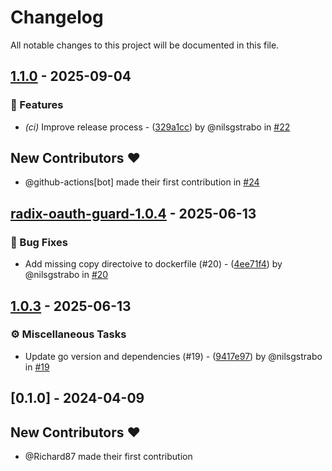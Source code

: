 # Changelog

All notable changes to this project will be documented in this file.

## [1.1.0](https://github.com/equinor/radix-oauth-guard/compare/radix-oauth-guard-1.0.4..v1.1.0) - 2025-09-04

### 🚀 Features

- *(ci)* Improve release process - ([329a1cc](https://github.com/equinor/radix-oauth-guard/commit/329a1cc819269ff55991f6cafd371314b42f64ec)) by @nilsgstrabo in [#22](https://github.com/equinor/radix-oauth-guard/pull/22)


## New Contributors ❤️

* @github-actions[bot] made their first contribution in [#24](https://github.com/equinor/radix-oauth-guard/pull/24)
## [radix-oauth-guard-1.0.4](https://github.com/equinor/radix-oauth-guard/compare/v1.0.3..radix-oauth-guard-1.0.4) - 2025-06-13

### 🐛 Bug Fixes

- Add missing copy directoive to dockerfile (#20) - ([4ee71f4](https://github.com/equinor/radix-oauth-guard/commit/4ee71f450b81a5bbe0b5e9e022ce49c4834e3243)) by @nilsgstrabo in [#20](https://github.com/equinor/radix-oauth-guard/pull/20)


## [1.0.3](https://github.com/equinor/radix-oauth-guard/compare/radix-oauth-guard-1.0.2..v1.0.3) - 2025-06-13

### ⚙️ Miscellaneous Tasks

- Update go version and dependencies (#19) - ([9417e97](https://github.com/equinor/radix-oauth-guard/commit/9417e970987f2f59710a5da39d55e3c08ad98213)) by @nilsgstrabo in [#19](https://github.com/equinor/radix-oauth-guard/pull/19)


## [0.1.0] - 2024-04-09

## New Contributors ❤️

* @Richard87 made their first contribution
<!-- generated by git-cliff -->
